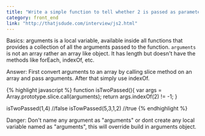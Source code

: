 ```yaml
---
title: "Write a simple function to tell whether 2 is passed as parameter or not?"
category: front_end
link: "http://thatjsdude.com/interview/js2.html"
---
```

Basics: arguments is a local variable, available inside all functions that provides a collection of all the arguments passed to the function. `arguments` is not an array rather an array like object. It has length but doesn't have the methods like forEach, indexOf, etc.

Answer: First convert arguments to an array by calling slice method on an array and pass arguments. After that simply use indexOf.

{% highlight javascript %}
function isTwoPassed(){
  var args = Array.prototype.slice.call(arguments);
  return args.indexOf(2) != -1;
}

isTwoPassed(1,4) //false
isTowPassed(5,3,1,2) //true
{% endhighlight %}
        
Danger: Don't name any argument as "arguments" or dont create any local variable named as "arguments", this will override build in arguments object.
